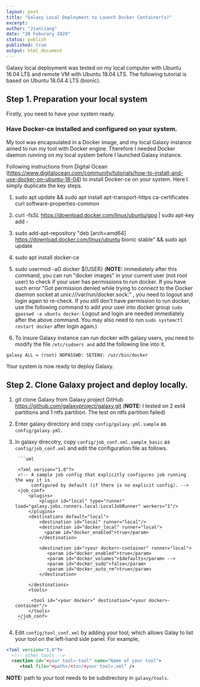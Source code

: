 ```yaml
---
layout: post
title: "Galaxy Local Deployment to Launch Docker Container(s)"
excerpt:  
author: "Jianliang"
date: "28 Feburary 2020"
status: publish
published: true
output: html_document
---
```

 
Galaxy local deployment was tested on my local computer with Ubuntu 16.04 LTS and remote VM with Ubuntu 18.04 LTS. The following tutorial is based on Ubuntu 18.04.4 LTS (bionic).
 
## Step 1. Preparation your local system

Firstly, you need to have your system ready.


### Have Docker-ce installed and configured on your system.

My tool was encapsulated in a Docker image, and my local Galaxy instance aimed to run my tool with Docker engine. Therefore I needed Docker daemon running on my local system before I launched Galaxy instance.

Following instructions from Digital Ocean (<https://www.digitalocean.com/community/tutorials/how-to-install-and-use-docker-on-ubuntu-18-04>) to install Docker-ce on your system. Here I simply duplicate the key steps.

1. sudo apt update && sudo apt install apt-transport-https ca-certificates curl software-properties-common

2. curl -fsSL https://download.docker.com/linux/ubuntu/gpg | sudo apt-key add -

3. sudo add-apt-repository "deb [arch=amd64] https://download.docker.com/linux/ubuntu bionic stable" && sudo apt update

4. sudo apt install docker-ce

5. sudo  usermod -aG docker ${USER}
  (**NOTE:** immediately after this command, you can run "docker images" in your current user (not root user) to check if your user has permissions to run docker. If you have such error "Got permission denied while trying to connect to the Docker daemon socket at unix:///var/run/docker.sock:" , you need to logout and login again to re-check. If you still don't have permission to run docker, use the following command to add your user into docker group `sudo gpasswd -a ubuntu docker`. Logout and login are needed immediately after the above command. You may also need to run `sudo systemctl restart docker` after login again.)
  
6. To insure Galaxy instance can run docker with galaxy users, you need to modify the file `/etc/sudoers and` add the following line into it. 

```galaxy ALL = (root) NOPASSWD: SETENV: /usr/bin/docker``` 

Your system is now ready to deploy Galaxy.

## Step 2. Clone Galaxy project and deploy locally.

1. git clone Galaxy from Galaxy project GitHub <https://github.com/galaxyproject/galaxy.git> (**NOTE:** I tested on 2 ext4 partitions and 1 ntfs partition. The test on ntfs partition failed)

2. Enter galaxy directory and copy `config/galaxy.yml.sample` as `config/galaxy.yml`.

3. In galaxy direcotry, copy `config/job_conf.xml.sample_basic` as `config/job_conf.xml` and edit the configuration file as follows.

        ```xml
        
        <?xml version="1.0"?>
        <!-- A sample job config that explicitly configures job running the way it is
             configured by default (if there is no explicit config). -->
        <job_conf>
            <plugins>
                <plugin id="local" type="runner" load="galaxy.jobs.runners.local:LocalJobRunner" workers="1"/>
            </plugins>
            <destinations default="local">
                <destination id="local" runner="local"/>
                <destination id="docker_local" runner="local">
                  <param id="docker_enabled">true</param>
                </destination>
        
                <destination id="<your docker>-container" runner="local">
                   <param id="docker_enabled">true</param>
                   <param id="docker_volumes">$defaults</param> -->
                   <param id="docker_sudo">false</param>
                   <param id="docker_auto_rm">true</param>
                </destination>
        
            </destinations>
            <tools>
        
             <tool id="<your docker>" destination="<your docker>-container"/>
            </tools>
        </job_conf>
        ```
    
4. Edit `config/tool_conf.xml` by adding your tool, which allows Galay to list your tool on the left-hand side panel. For example,

```xml
<?xml version="1.0"?>
  <!-- other tools -->
  <section id="<your tool>-tool" name="Name of your tool">
     <tool file="<path>/<to>/<your tool>.xml" />

```
**NOTE:** path to your tool needs to be subdirectory in `galaxy/tools`.
